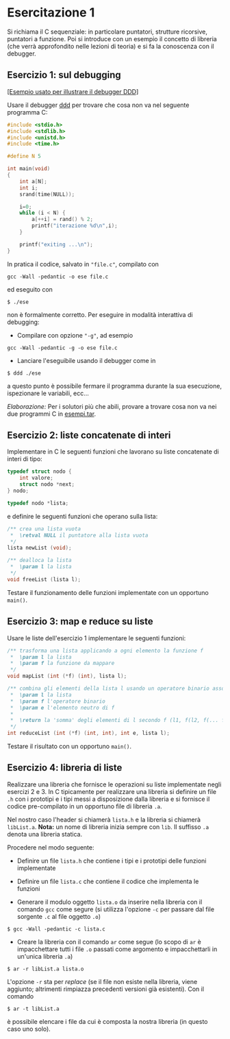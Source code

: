 # Esercitazione 1 #

Si richiama il C sequenziale: in particolare puntatori, strutture ricorsive,
puntatori a funzione. Poi si introduce con un esempio il concetto di libreria
(che verrà approfondito nelle lezioni di teoria) e si fa la conoscenza con il
debugger.

## Esercizio 1: sul debugging ##

[[Esempio usato per illustrare il debugger DDD]](http://didawiki.cli.di.unipi.it/lib/exe/fetch.php/informatica/sol/laboratorio12/esercitazioni/esempio-ddd.tar)

Usare il debugger [ddd](http://www.gnu.org/software/ddd/manual) per trovare che
cosa non va nel seguente programma C:

```c
#include <stdio.h>
#include <stdlib.h>
#include <unistd.h>
#include <time.h>

#define N 5

int main(void)
{
	int a[N];
	int i;
	srand(time(NULL));

	i=0;
	while (i < N) {
		a[++i] = rand() % 2;
		printf("iterazione %d\n",i);
	}

	printf("exiting ...\n"); 
}
```

In pratica il codice, salvato in `"file.c"`, compilato con
```
gcc -Wall -pedantic -o ese file.c
```
ed eseguito con
```
$ ./ese
```
non è formalmente corretto. Per eseguire in modalità interattiva di debugging:

* Compilare con opzione `"-g"`, ad esempio
```
gcc -Wall -pedantic -g -o ese file.c
```
* Lanciare l'eseguibile usando il debugger come in
```
$ ddd ./ese
```
a questo punto è possibile fermare il programma durante la sua esecuzione,
ispezionare le variabili, ecc...

_Elaborazione:_ Per i solutori più che abili, provare a trovare cosa non va nei
due programmi C in
[esempi.tar](http://didawiki.cli.di.unipi.it/lib/exe/fetch.php/informatica/sol/laboratorio11/esercitazioni/esempi-debug.tar).

## Esercizio 2: liste concatenate di interi ##

Implementare in C le seguenti funzioni che lavorano su liste concatenate di
interi di tipo:

```c
typedef struct nodo {
	int valore;
	struct nodo *next;
} nodo;

typedef nodo *lista;
```

e definire le seguenti funzioni che operano sulla lista:

```c
/** crea una lista vuota
 *  \retval NULL il puntatore alla lista vuota
 */
lista newList (void);

/** dealloca la lista
 *  \param l la lista
 */
void freeList (lista l);
```

Testare il funzionamento delle funzioni implementate con un opportuno `main()`.

## Esercizio 3: map e reduce su liste ##

Usare le liste dell'esercizio 1 implementare le seguenti funzioni:

```c
/** trasforma una lista applicando a ogni elemento la funzione f
 *  \param l la lista
 *  \param f la funzione da mappare
 */
void mapList (int (*f) (int), lista l);

/** combina gli elementi della lista l usando un operatore binario associativo
 *  \param l la lista
 *  \param f l'operatore binario
 *  \param e l'elemento neutro di f
 *
 *  \return la 'somma' degli elementi di l secondo f (l1, f(l2, f(... f (ln, e))))
 */
int reduceList (int (*f) (int, int), int e, lista l);
```

Testare il risultato con un opportuno `main()`.

## Esercizio 4: libreria di liste ##

Realizzare una libreria che fornisce le operazioni su liste implementate negli
esercizi 2 e 3. In C tipicamente per realizzare una libreria si definire un
file `.h` con i prototipi e i tipi messi a disposizione dalla libreria e si
fornisce il codice pre-compilato in un opportuno file di libreria `.a`.

Nel nostro caso l'header si chiamerà `lista.h` e la libreria si chiamerà
`libList.a`. **Nota:** un nome di libreria inizia sempre con `lib`. Il
suffisso `.a` denota una libreria statica.

Procedere nel modo seguente:

* Definire un file `lista.h` che contiene i tipi e i prototipi delle funzioni implementate

* Definire un file `lista.c` che contiene il codice che implementa le funzioni

* Generare il modulo oggetto `lista.o` da inserire nella libreria con il comando `gcc` come segure (si utilizza l'opzione `-c` per passare dal file sorgente `.c` al file oggetto `.o`)
```
$ gcc -Wall -pedantic -c lista.c
```
* Creare la libreria con il comando `ar` come segue (lo scopo di `ar` è impacchettare tutti i file `.o` passati come argomento e impacchettarli in un'unica libreria `.a`)
```
$ ar -r libList.a lista.o
```
L'opzione `-r` sta per _replace_ (se il file non esiste nella libreria, viene
aggiunto; altrimenti rimpiazza precedenti versioni già esistenti). Con il
comando
```
$ ar -t libList.a
```
è possibile elencare i file da cui è composta la nostra libreria (in questo
caso uno solo).
